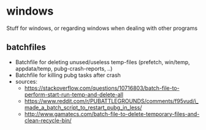 # windows

Stuff for windows, or regarding windows when dealing with other programs

## batchfiles

- Batchfile for deleting unused/useless temp-files (prefetch, win/temp, appdata/temp, pubg-crash-reports, ..)
- Batchfile for killing pubg tasks after crash
- sources:
  - https://stackoverflow.com/questions/10716803/batch-file-to-perform-start-run-temp-and-delete-all
  - https://www.reddit.com/r/PUBATTLEGROUNDS/comments/f95vud/i_made_a_batch_script_to_restart_pubg_in_less/
  - http://www.gamatecs.com/batch-file-to-delete-temporary-files-and-clean-recycle-bin/

